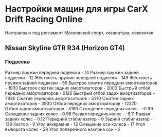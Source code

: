 # Настройки мащин для игры CarX Drift Racing Online

Настраиваю под регламент Московский спорт, клавиатура, секвентал

## Nissan Skyline GTR R34 (Horizon GT4)

### Подвеска

Размер пружин передней подвески - 14 
Размер пружин задней подвески - 12 
Жёсткость пружин передней подвески - 149 
Жёсткость пружин задней подвески - 56 
Быстрое сжатие передних амортизаторов - 1930 
Быстрое сжатие задних амортизаторов - 2000 
Быстрый отбой передних амортизаторов - 6120 
Быстрый отбой задих амортизаторов - 7930 
Сжатие передних амортизаторов - 3310 
Сжатие задних амортизаторов - 3930 
Отбой передних амортизаторов - 12370  
Отбой задих амортизаторов - 5190
Схождение передних колес - -0.99 
Схождение задних колес - 0.98 
Развал передних колес - -6.11 
Развал задних колес - 0.12 
Передний стабилизатор - 0 
Задний стабилизатор - 139 
Кастор - 9 
Угол аккермана - 12 
Смещение оси колеса - 17 
Угол выворота колес - 58 
Угол поперечного наклона оси - 2

